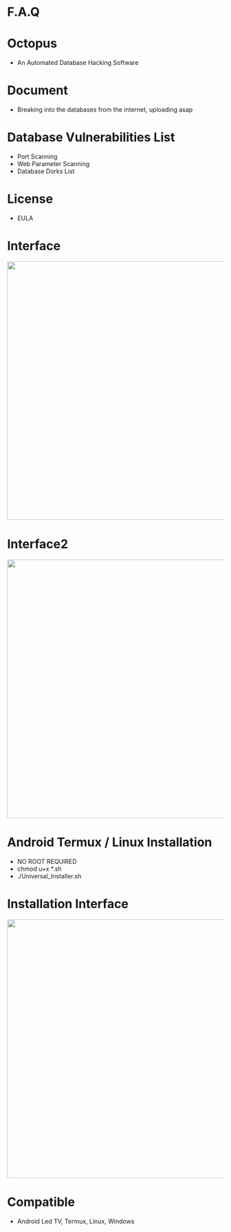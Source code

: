 # F.A.Q

# Octopus
- An Automated Database Hacking Software

# Document
- Breaking into the databases from the internet, uploading asap

# Database Vulnerabilities List
- Port Scanning
- Web Parameter Scanning
- Database Dorks List

# License
- EULA

# Interface
<div align="center">
    <img src="https://i.ibb.co/47Js3VZ/1.png" width="600px"</img> 
</div>

# Interface2
<div align="center">
    <img src="https://i.ibb.co/Vq3FycT/2.png" width="600px"</img> 
</div>

# Android Termux / Linux Installation
- NO ROOT REQUIRED
- chmod u+x *.sh
- ./Universal_Installer.sh

# Installation Interface
<div align="center">
    <img src="https://i.ibb.co/vZHmbXr/3.png" width="600px"</img> 
</div>


# Compatible
- Android Led TV, Termux, Linux, Windows
